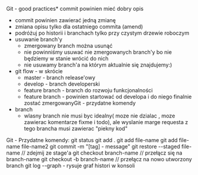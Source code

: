 Git - good practices* commit powinien mieć dobry opis
* commit powinien zawierać jedną zmianę
* zmiana opisu tylko dla ostatniego commita (amend)
* podróżuj po historii i branchach tylko przy czystym drzewie roboczym
* usuwanie branch'y 
    * zmergowany branch można usunąć
    * nie powinniśmy usuwać nie zmergowanych branch'y bo nie będziemy w stanie wrócić do nich
    * nie usuwamy branch'a na którym aktualnie się znajdujemy:)
* git flow - w skrócie
    * master - branch release'owy
    * develop - branch developerski
    * feature branch - branch do rozwoju funkcjonalności
    * feature branch - powinien startować od developa i do niego finalnie zostać zmergowanyGit - przydatne komendy
* branch
    * wlasny branch nie musi byc idealny( moze nie dzialac , moze zawierac komentarze fixme i todo),
    ale wyslanie marge requesta z tego brancha musi zawierac "piekny kod"


Git - Przydatne komendy:
git status
git add .
git add file-name
git add file-name file-name2
git commit -m "[tag] - message"
git restore --staged file-name // zdejmij ze stage'a
git checkout branch-name // przełącz się na branch-name
git checkout -b branch-name // przełącz na nowo utworzony branch
git log --graph - rysuje graf histori w konsoli
